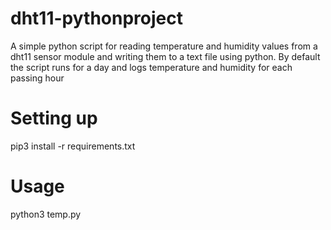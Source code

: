 # dht11-pythonproject
A simple python script for reading temperature and humidity values from a dht11 sensor module and writing them to a text file  using python. By default the script runs for a day and logs temperature and humidity for each passing hour
#
# Setting up
pip3 install -r requirements.txt

# Usage
python3 temp.py
